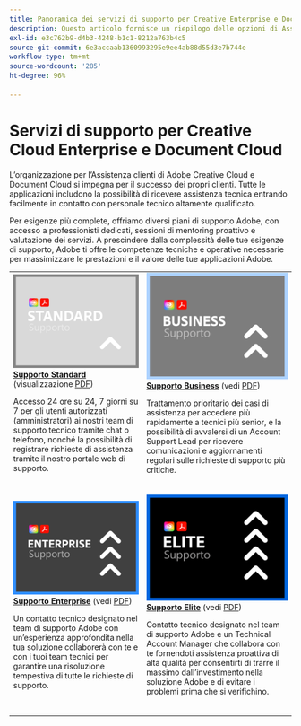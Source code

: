 ```yaml
---
title: Panoramica dei servizi di supporto per Creative Enterprise e Document Cloud
description: Questo articolo fornisce un riepilogo delle opzioni di Assistenza clienti per Adobe Creative Cloud e Document Cloud. Le opzioni disponibili sono Standard, Business, Enterprise ed Elite.
exl-id: e3c762b9-d4b3-4248-b1c1-8212a763b4c5
source-git-commit: 6e3accaab1360993295e9ee4ab88d55d3e7b744e
workflow-type: tm+mt
source-wordcount: '285'
ht-degree: 96%

---
```


# Servizi di supporto per Creative Cloud Enterprise e Document Cloud

L’organizzazione per l’Assistenza clienti di Adobe Creative Cloud e Document Cloud si impegna per il successo dei propri clienti. Tutte le applicazioni includono la possibilità di ricevere assistenza tecnica entrando facilmente in contatto con personale tecnico altamente qualificato.

Per esigenze più complete, offriamo diversi piani di supporto Adobe, con accesso a professionisti dedicati, sessioni di mentoring proattivo e valutazione dei servizi. A prescindere dalla complessità delle tue esigenze di supporto, Adobe ti offre le competenze tecniche e operative necessarie per massimizzare le prestazioni e il valore delle tue applicazioni Adobe.

<table style="table-layout:fixed">
<tr>
  <td>
    <a href="dme-standard.md">
    <img alt="Standard" src="assets/STANDARDSupportThumbnailCC.png"/>
    </a>
    <div>
    <a href="dme-standard.md"><strong>Supporto Standard</strong></a> (visualizzazione <a href="assets/DMeStandardSupportDatasheet_2022.pdf" target="_blank">PDF</a>)
    </div>
    <p>Accesso 24 ore su 24, 7 giorni su 7 per gli utenti autorizzati (amministratori) ai nostri team di supporto tecnico tramite chat o telefono, nonché la possibilità di registrare richieste di assistenza tramite il nostro portale web di supporto. </p>
    <br>
  </td>
  <td>
    <a href="dme-business.md">
      <img alt="Business" src="assets/BusinessSupportThumbnailCC.png">
    </a>
    <div>
    <a href="dme-business.md"><strong>Supporto Business</strong></a> (vedi <a href="assets/DMeBusinessSupportDatasheet_2022.pdf" target="_blank">PDF</a>)
    </div>
    <p>Trattamento prioritario dei casi di assistenza per accedere più rapidamente a tecnici più senior, e la possibilità di avvalersi di un Account Support Lead per ricevere comunicazioni e aggiornamenti regolari sulle richieste di supporto più critiche.</p>
    <br>
  </td>
</tr>
<tr>
  <td>
    <a href="dme-enterprise.md">
    <img alt="Enterprise" src="assets/EnterpriseSupportThumbnailxx.png"/>
    </a>
    <div>
    <a href="dme-enterprise.md"><strong>Supporto Enterprise</strong></a> (vedi <a href="assets/DMeEnterpriseSupportDatasheet_2022.pdf" target="_blank">PDF</a>)
    </div>
    <p>Un contatto tecnico designato nel team di supporto Adobe con un’esperienza approfondita nella tua soluzione collaborerà con te e con i tuoi team tecnici per garantire una risoluzione tempestiva di tutte le richieste di supporto.</p>
    <br>
  </td>
  <td>
    <a href="dme-elite.md">
      <img alt="Elite" src="assets/EliteSupportThumbnailcc.png">
    </a>
    <div>
    <a href="dme-elite.md"><strong>Supporto Elite</strong></a> (vedi <a href="assets/DMeEliteSupportDatasheet_2022.pdf" target="_blank">PDF</a>)
    </div>
    <p>Contatto tecnico designato nel team di supporto Adobe e un Technical Account Manager che collabora con te fornendoti assistenza proattiva di alta qualità per consentirti di trarre il massimo dall’investimento nella soluzione Adobe e di evitare i problemi prima che si verifichino.</p>
    <br>
  </td>
</tr>
</table>

